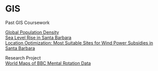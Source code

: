 # GIS
Past GIS Coursework

[Global Population Density](https://github.com/LilianYou/GIS/blob/main/HW1LilyCheng.png) <br>
[Sea Level Rise in Santa Barbara](https://github.com/LilianYou/GIS/blob/main/HW2LilyCheng.png) <br>
[Location Optimization: Most Suitable Sites for Wind Power Subsidies in Santa Barbara](https://github.com/LilianYou/GIS/blob/main/HW3Cheng.png) <br>

Research Project <br>
[World Maps of BBC Mental Rotation Data](https://github.com/LilianYou/GIS/tree/main/World%20Maps%20of%20BBC%20Mental%20Rotation%20Data)
